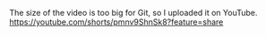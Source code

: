 The size of the video is too big for Git, so I uploaded it on YouTube. 
https://youtube.com/shorts/pmnv9ShnSk8?feature=share
